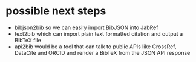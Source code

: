 
# possible next steps

+ bibjson2bib so we can easily import BibJSON into JabRef
+ text2bib which can import plain text formatted citation and output a BibTeX file
+ api2bib would be a tool that can talk to public APIs like CrossRef, DataCite and ORCID and render a BibTeX from the JSON API response

